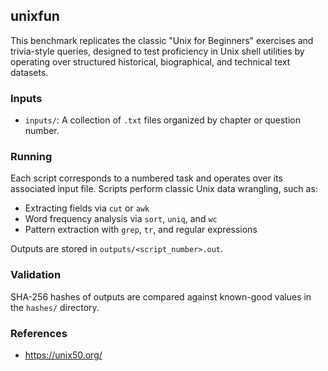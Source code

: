 ## unixfun

This benchmark replicates the classic "Unix for Beginners" exercises and
trivia-style queries, designed to test proficiency in Unix shell utilities by
operating over structured historical, biographical, and technical text
datasets.

### Inputs

- `inputs/`: A collection of `.txt` files organized by chapter or question number.

### Running

Each script corresponds to a numbered task and operates over its associated input file. Scripts perform classic Unix data wrangling, such as:

- Extracting fields via `cut` or `awk`
- Word frequency analysis via `sort`, `uniq`, and `wc`
- Pattern extraction with `grep`, `tr`, and regular expressions

Outputs are stored in `outputs/<script_number>.out`.

### Validation

SHA-256 hashes of outputs are compared against known-good values in the `hashes/` directory.

### References

- https://unix50.org/
